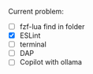 Current problem:

- [ ] fzf-lua find in folder
- [x] ESLint
- [ ] terminal
- [ ] DAP
- [ ] Copilot with ollama
